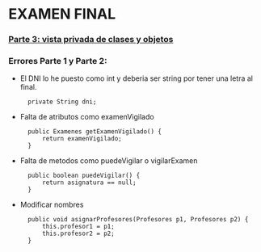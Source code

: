 # EXAMEN FINAL

### [Parte 3: vista privada de clases y objetos](entregas/maderoCarla/src)

### Errores Parte 1 y Parte 2: 

- El DNI lo he puesto como int y deberia ser string por tener una letra al final.

        private String dni;

- Falta de atributos como examenVigilado

        public Examenes getExamenVigilado() {
            return examenVigilado;
        }
- Falta de metodos como puedeVigilar o vigilarExamen

        public boolean puedeVigilar() {
            return asignatura == null;
        }
- Modificar nombres

        public void asignarProfesores(Profesores p1, Profesores p2) {
            this.profesor1 = p1;
            this.profesor2 = p2;
        }
